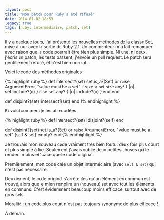 ```yaml
---
layout: post
title: "Mon patch pour Ruby a été refusé"
date: 2014-01-02 18:53
legacy: true
tags: [ruby, intermédiaire, patch, set]
---
```




Il y a quelque jours, j'ai présenté les [nouvelles méthodes de la classe
Set](http://lkdjiin.github.io/blog/2013/12/30/ruby-2-dot-1-les-nouvelles-methodes-de-set/), mise à jour avec la sortie de Ruby 2.1.
Un commenteur m'a fait remarquer avec raison que le code pourrait être
bien plus simple. Ni une, ni deux, j'écris un patch, les tests passent,
j'envoie un pull request. Le patch sera gentillement refusé, et c'est
bien normal…

<!-- more -->

Voici le code des méthodes originales:

{% highlight ruby %}
  def intersect?(set)
    set.is_a?(Set) or raise ArgumentError, "value must be a set"
    if size < set.size
      any? { |o| set.include?(o) }
    else
      set.any? { |o| include?(o) }
    end
  end

  def disjoint?(set)
    !intersect?(set)
  end
{% endhighlight %}

Et voici comment je les ai recodées:

{% highlight ruby %}
  def intersect?(set)
    !disjoint?(self)
  end

  def disjoint?(set)
    set.is_a?(Set) or raise ArgumentError, "value must be a set"
    (self & set).empty?
  end
{% endhighlight %}

Je trouvais mon nouveau code vraiment très bien foutu: deux fois plus court et
plus simple à lire. Seulement j'avais oublié deux petites choses qui le rendent
moins efficace que le code original:

Premièrement, mon code crée un objet intermédiaire 
(avec `self & set`) qui n'est pas nécessaire.

Deuxièment, le code original s'arrête dès qu'un élément en commun est trouvé,
alors que le mien remplira un (nouveau) set avec tout les éléments en
communs. C'est évidemment beaucoup moins efficace, surtout avec de gros sets.

Moralité : un code plus court n'est pas toujours synonyme de plus efficace !



À demain.




